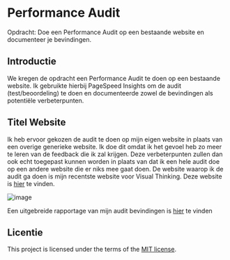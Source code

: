 # Performance Audit 

Opdracht: Doe een Performance Audit op een bestaande website en documenteer je bevindingen.

## Introductie
We kregen de opdracht een Performance Audit te doen op een bestaande website. Ik gebruikte hierbij PageSpeed Insights om de audit (test/beoordeling) te doen en documenteerde zowel de bevindingen als potentiële verbeterpunten.

## Titel Website

Ik heb ervoor gekozen de audit te doen op mijn eigen website in plaats van een overige generieke website. Ik doe dit omdat ik het gevoel heb zo meer te leren van de feedback die ik zal krijgen. Deze verbeterpunten zullen dan ook echt toegepast kunnen worden in plaats van dat ik een hele audit doe op een andere website die er niks mee gaat doen. De website waarop ik de audit ga doen is mijn recentste website voor Visual Thinking. Deze website is [hier](https://visualthinking.cyclic.app/) te vinden.

![image](https://github.com/kosterm14/performance-matters-performance-audit/assets/61830362/47e2049c-6ec4-4c8a-ae5c-7a8ce4729d3e)

Een uitgebreide rapportage van mijn audit bevindingen is [hier](https://github.com/kosterm14/performance-matters-performance-audit/wiki/Audit) te vinden

## Licentie

This project is licensed under the terms of the [MIT license](./LICENSE).
